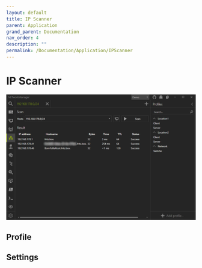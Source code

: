 ```yaml
---
layout: default
title: IP Scanner
parent: Application
grand_parent: Documentation
nav_order: 4
description: ""
permalink: /Documentation/Application/IPScanner
---
```


# IP Scanner

![IPScanner](04_IPScanner.png)

## Profile

## Settings